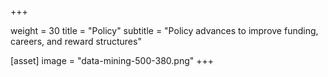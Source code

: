  +++

weight = 30
title = "Policy"
subtitle = "Policy advances to improve funding, careers, and reward structures"

[asset]
image = "data-mining-500-380.png"
+++
